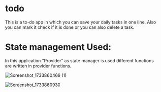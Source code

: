 # todo

This is a to-do app in which you can save your daily tasks in one line. Also you can mark it check if it is done
or you can also delete a task.

# State management Used:

In this application "Provider" as state manager is used different functions are written in provider functions.

![Screenshot_1733860469 (1)](https://github.com/user-attachments/assets/74a1a684-cb0a-4547-8568-bfeebf39df9e)

![Screenshot_1733860930](https://github.com/user-attachments/assets/a7a7ce20-4ea3-479b-aa93-9f80b3cab7b3)
